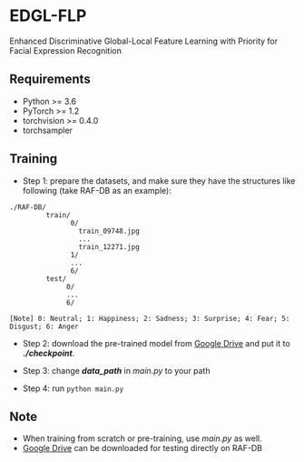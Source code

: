 # EDGL-FLP
Enhanced Discriminative Global-Local Feature Learning with Priority for Facial Expression Recognition

## Requirements
- Python >= 3.6
- PyTorch >= 1.2
- torchvision >= 0.4.0
- torchsampler

## Training

- Step 1: prepare the datasets, and make sure they have the structures like following (take RAF-DB as an example):
 
```
./RAF-DB/
         train/
               0/
                 train_09748.jpg
                 ...
                 train_12271.jpg
               1/
               ...
               6/
         test/
              0/
              ...
              6/

[Note] 0: Neutral; 1: Happiness; 2: Sadness; 3: Surprise; 4: Fear; 5: Disgust; 6: Anger
```

- Step 2: download the pre-trained model from [Google Drive](https://drive.google.com/file/d/1qv23md8rPZ5bhEK8y-L6cDWobFXOnU9Z/view?usp=sharing) and put it to ***./checkpoint***.
    
- Step 3: change ***data_path*** in *main.py* to your path 

- Step 4: run ```python main.py ```


## Note
- When training from scratch or pre-training, use *main.py* as well.
- [Google Drive](https://drive.google.com/file/d/1ekLLs4Sh18elhsf5vslIi7YUr4VwjTRZ/view?usp=sharing) can be downloaded for testing directly on RAF-DB

